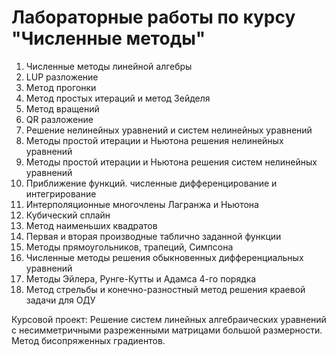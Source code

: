 # Лабораторные работы по курсу "Численные методы"
1. Численные методы линейной алгебры
  1. LUP разложение
  2. Метод прогонки
  3. Метод простых итераций и метод Зейделя 
  4. Метод вращений
  5. QR разложение
2. Решение нелинейных уравнений и систем нелинейных уравнений
  1. Методы простой итерации и Ньютона решения нелинейных уравнений
  2. Методы простой итерации и Ньютона решения систем нелинейных уравнений
3. Приближение функций. численные дифференцирование и интегрирование
  1. Интерполяционные многочлены Лагранжа и Ньютона
  2. Кубический сплайн
  3. Метод наименьших квадратов
  4. Первая и вторая производные таблично заданной функции
  5. Методы прямоугольников, трапеций, Симпсона
4. Численные методы решения обыкновенных дифференциальных уравнений
  1. Методы Эйлера, Рунге-Кутты и Адамса 4-го порядка
  2. Метод стрельбы и конечно-разностный метод решения краевой задачи для ОДУ

Курсовой проект:
Решение систем линейных алгебраических уравнений с несимметричными разреженными матрицами большой размерности. Метод бисопряженных градиентов.
